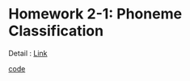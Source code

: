 # Homework 2-1: Phoneme Classification

Detail : [Link](https://speech.ee.ntu.edu.tw/~hylee/ml/ml2021-course-data/hw/HW02/HW02.pdf)

[code](homework2_1.ipynb)
